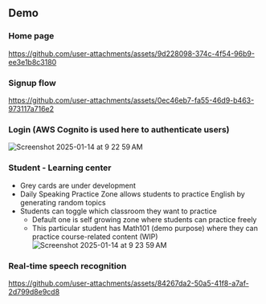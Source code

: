 ## Demo
### Home page
https://github.com/user-attachments/assets/9d228098-374c-4f54-96b9-ee3e1b8c3180



### Signup flow
https://github.com/user-attachments/assets/0ec46eb7-fa55-46d9-b463-973117a716e2


### Login (AWS Cognito is used here to authenticate users)
![Screenshot 2025-01-14 at 9 22 59 AM](https://github.com/user-attachments/assets/1ff090a8-e491-4008-b8aa-3f4a1f025650)

### Student - Learning center
 - Grey cards are under development
 - Daily Speaking Practice Zone allows students to practice English by generating random topics
 - Students can toggle which classroom they want to practice
     - Default one is self growing zone where students can practice freely
     - This particular student has Math101 (demo purpose) where they can practice course-related content (WIP)
![Screenshot 2025-01-14 at 9 23 59 AM](https://github.com/user-attachments/assets/0bb73aac-1317-4d29-8491-5ca21f3d5779)

### Real-time speech recognition
https://github.com/user-attachments/assets/84267da2-50a5-41f8-a7af-2d799d8e9cd8

